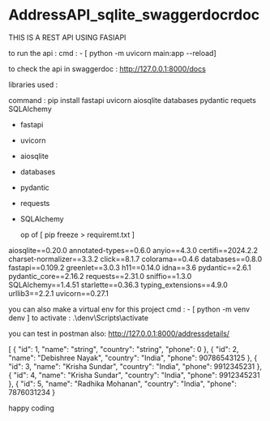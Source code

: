 # AddressAPI_sqlite_swaggerdocrdoc


THIS IS A REST API USING FASIAPI 


to run  the  api : 
cmd : - [  python -m uvicorn main:app --reload]


to check the api in swaggerdoc :
http://127.0.0.1:8000/docs

libraries used :

 command : pip install fastapi uvicorn aiosqlite databases pydantic requets SQLAlchemy
 
- fastapi
- uvicorn
- aiosqlite
- databases
- pydantic
- requests
- SQLAlchemy

  op of [ pip freeze > requiremt.txt ]

aiosqlite==0.20.0
annotated-types==0.6.0
anyio==4.3.0
certifi==2024.2.2
charset-normalizer==3.3.2
click==8.1.7
colorama==0.4.6
databases==0.8.0
fastapi==0.109.2
greenlet==3.0.3
h11==0.14.0
idna==3.6
pydantic==2.6.1
pydantic_core==2.16.2
requests==2.31.0
sniffio==1.3.0
SQLAlchemy==1.4.51
starlette==0.36.3
typing_extensions==4.9.0
urllib3==2.2.1
uvicorn==0.27.1


you can also make a virtual env for this project
cmd : - [ python -m venv denv  ] 
to activate : .\denv\Scripts\activate   

you can test in postman also:
http://127.0.0.1:8000/addressdetails/

[
    {
        "id": 1,
        "name": "string",
        "country": "string",
        "phone": 0
    },
    {
        "id": 2,
        "name": "Debishree Nayak",
        "country": "India",
        "phone": 90786543125
    },
    {
        "id": 3,
        "name": "Krisha Sundar",
        "country": "India",
        "phone": 9912345231
    },
    {
        "id": 4,
        "name": "Krisha Sundar",
        "country": "India",
        "phone": 9912345231
    },
    {
        "id": 5,
        "name": "Radhika Mohanan",
        "country": "India",
        "phone": 7876031234
    }



happy coding


   

  
